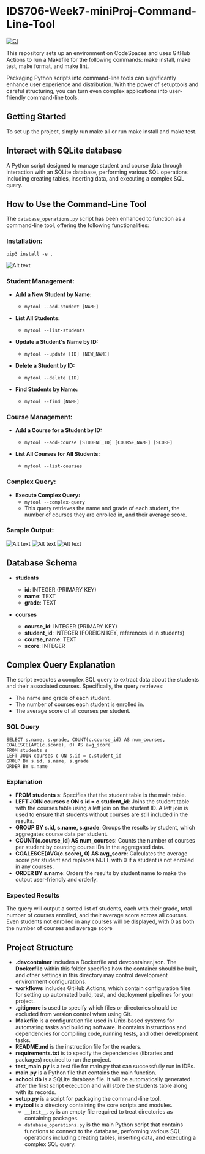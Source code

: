 # IDS706-Week7-miniProj-Command-Line-Tool
[![CI](https://github.com/Jingzhi-cyber/jz422-IDS706-Week7-CommmandLineTool/actions/workflows/cicd.yml/badge.svg)](https://github.com/Jingzhi-cyber/jz422-IDS706-Week7-CommmandLineTool/actions/workflows/cicd.yml)

This repository sets up an environment on CodeSpaces and uses GitHub Actions to run a Makefile for the following commands: make install, make test, make format, and make lint.

Packaging Python scripts into command-line tools can significantly enhance user experience and distribution. With the power of setuptools and careful structuring, you can turn even complex applications into user-friendly command-line tools.

## Getting Started
To set up the project, simply run make all or run make install and make test.

## Interact with SQLite database
A Python script designed to manage student and course data through interaction with an SQLite database, performing various SQL operations including creating tables, inserting data, and executing a complex SQL query.

## How to Use the Command-Line Tool
The `database_operations.py` script has been enhanced to function as a command-line tool, offering the following functionalities:

### Installation:

`pip3 install -e .`

![Alt text](install.png)

### Student Management:

- **Add a New Student by Name:** 
    - `mytool --add-student [NAME]`

- **List All Students:** 
    - `mytool --list-students`

- **Update a Student's Name by ID:** 
    - `mytool --update [ID] [NEW_NAME]`

- **Delete a Student by ID:** 
    - `mytool --delete [ID]`

- **Find Students by Name:** 
    - `mytool --find [NAME]`

### Course Management:

- **Add a Course for a Student by ID:** 
    - `mytool --add-course [STUDENT_ID] [COURSE_NAME] [SCORE]`

- **List All Courses for All Students:** 
    - `mytool --list-courses`

### Complex Query:

- **Execute Complex Query:** 
    - `mytool --complex-query`
    - This query retrieves the name and grade of each student, the number of courses they are enrolled in, and their average score.

### Sample Output:

![Alt text](output1.png)
![Alt text](output2.png)
![Alt text](output3.png)


## Database Schema
- **students**
    - **id**: INTEGER (PRIMARY KEY)
    - **name**: TEXT
    - **grade**: TEXT

- **courses**
    - **course_id**: INTEGER (PRIMARY KEY)
    - **student_id**: INTEGER (FOREIGN KEY, references id in students)
    - **course_name**: TEXT
    - **score**: INTEGER

## Complex Query Explanation
The script executes a complex SQL query to extract data about the students and their associated courses. Specifically, the query retrieves:

- The name and grade of each student.
- The number of courses each student is enrolled in.
- The average score of all courses per student.

### SQL Query

    SELECT s.name, s.grade, COUNT(c.course_id) AS num_courses, COALESCE(AVG(c.score), 0) AS avg_score
    FROM students s
    LEFT JOIN courses c ON s.id = c.student_id
    GROUP BY s.id, s.name, s.grade
    ORDER BY s.name

### Explanation
- **FROM students s**: Specifies that the student table is the main table.
- **LEFT JOIN courses c ON s.id = c.student_id**: Joins the student table with the courses table using a left join on the student ID. A left join is used to ensure that students without courses are still included in the results.
- **GROUP BY s.id, s.name, s.grade**: Groups the results by student, which aggregates course data per student.
- **COUNT(c.course_id) AS num_courses**: Counts the number of courses per student by counting course IDs in the aggregated data.
- **COALESCE(AVG(c.score), 0) AS avg_score**: Calculates the average score per student and replaces NULL with 0 if a student is not enrolled in any courses.
- **ORDER BY s.name**: Orders the results by student name to make the output user-friendly and orderly.

### Expected Results
The query will output a sorted list of students, each with their grade, total number of courses enrolled, and their average score across all courses. Even students not enrolled in any courses will be displayed, with 0 as both the number of courses and average score

## Project Structure
- **.devcontainer** includes a Dockerfile and devcontainer.json. The **Dockerfile** within this folder specifies how the container should be built, and other settings in this directory may control development environment configurations.
- **workflows** includes GitHub Actions, which contain configuration files for setting up automated build, test, and deployment pipelines for your project.
- **.gitignore** is used to specify which files or directories should be excluded from version control when using Git.
- **Makefile** is a configuration file used in Unix-based systems for automating tasks and building software. It contains instructions and dependencies for compiling code, running tests, and other development tasks.
- **README.md** is the instruction file for the readers.
- **requirements.txt** is to specify the dependencies (libraries and packages) required to run the project.
- **test_main.py** is a test file for main.py that can successfully run in IDEs.
- **main.py** is a Python file that contains the main function.
- **school.db** is a SQLite database file. It will be automatically generated after the first script execution and will store the students table along with its records.
- **setup.py** is a script for packaging the command-line tool.
- **mytool** is a directory containing the core scripts and modules.
    - `__init__.py` is an empty file required to treat directories as containing packages.
    - `database_operations.py` is the main Python script that contains functions to connect to the database, performing various SQL operations including creating tables, inserting data, and executing a complex SQL query.
